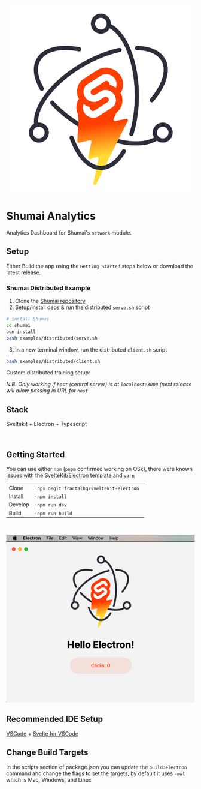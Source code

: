 <p align="center">
  <img src="static/sveltekit-electron.svg" />
</p>

# Shumai Analytics

Analytics Dashboard for Shumai's `network` module.

## Setup

Either Build the app using the `Getting Started` steps below or download the latest release.

### Shumai Distributed Example

1. Clone the [Shumai repository](https://github.com/facebookresearch/shumai)
2. Setup/install deps & run the distributed `serve.sh` script

```sh
# install Shumai
cd shumai
bun install
bash examples/distributed/serve.sh
```

3. In a new terminal window, run the distributed `client.sh` script

```sh
bash examples/distributed/client.sh
```

Custom distributed training setup:

_N.B. Only working if `host` (central server) is at `localhost:3000` (next release will allow passing in URL for `host`_

## Stack

Sveltekit + Electron + Typescript

<br />

## Getting Started

You can use either `npm` (`pnpm` confirmed working on OSx), there were known issues with the [SvelteKit/Electron template and `yarn`](https://github.com/FractalHQ/sveltekit-electron/issues/12#issuecomment-1068399385)

|         |                                             |
| ------- | ------------------------------------------- |
| Clone   | · `npx degit fractalhq/sveltekit-electron ` |
| Install | · `npm install`                             |
| Develop | · `npm run dev`                             |
| Build   | · `npm run build`                           |

<br />

<p align="center">
  <img src="screenshot.png" />
</p>

## Recommended IDE Setup

[VSCode](https://code.visualstudio.com/) + [Svelte for VSCode](https://marketplace.visualstudio.com/items?itemName=svelte.svelte-vscode)

## Change Build Targets

In the scripts section of package.json you can update the `build:electron` command and change the flags to set the targets, by default it uses `-mwl` which is Mac, Windows, and Linux
